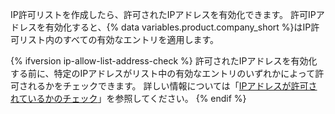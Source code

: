 IP許可リストを作成したら、許可されたIPアドレスを有効化できます。 許可IPアドレスを有効化すると、{% data variables.product.company_short %}はIP許可リスト内のすべての有効なエントリを適用します。

{% ifversion ip-allow-list-address-check %}
許可されたIPアドレスを有効化する前に、特定のIPアドレスがリスト中の有効なエントリのいずれかによって許可されるかをチェックできます。 詳しい情報については「[IPアドレスが許可されているかのチェック](#checking-if-an-ip-address-is-permitted)」を参照してください。
{% endif %}